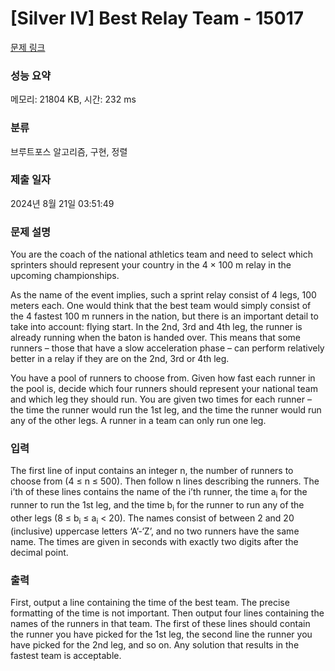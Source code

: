 # [Silver IV] Best Relay Team - 15017 

[문제 링크](https://www.acmicpc.net/problem/15017) 

### 성능 요약

메모리: 21804 KB, 시간: 232 ms

### 분류

브루트포스 알고리즘, 구현, 정렬

### 제출 일자

2024년 8월 21일 03:51:49

### 문제 설명

<p>You are the coach of the national athletics team and need to select which sprinters should represent your country in the 4 × 100 m relay in the upcoming championships.</p>

<p>As the name of the event implies, such a sprint relay consist of 4 legs, 100 meters each. One would think that the best team would simply consist of the 4 fastest 100 m runners in the nation, but there is an important detail to take into account: flying start. In the 2nd, 3rd and 4th leg, the runner is already running when the baton is handed over. This means that some runners – those that have a slow acceleration phase – can perform relatively better in a relay if they are on the 2nd, 3rd or 4th leg.</p>

<p>You have a pool of runners to choose from. Given how fast each runner in the pool is, decide which four runners should represent your national team and which leg they should run. You are given two times for each runner – the time the runner would run the 1st leg, and the time the runner would run any of the other legs. A runner in a team can only run one leg.</p>

### 입력 

 <p>The first line of input contains an integer n, the number of runners to choose from (4 ≤ n ≤ 500). Then follow n lines describing the runners. The i’th of these lines contains the name of the i’th runner, the time a<sub>i</sub> for the runner to run the 1st leg, and the time b<sub>i</sub> for the runner to run any of the other legs (8 ≤ b<sub>i</sub> ≤ a<sub>i</sub> < 20). The names consist of between 2 and 20 (inclusive) uppercase letters ‘A’-‘Z’, and no two runners have the same name. The times are given in seconds with exactly two digits after the decimal point.</p>

### 출력 

 <p>First, output a line containing the time of the best team. The precise formatting of the time is not important. Then output four lines containing the names of the runners in that team. The first of these lines should contain the runner you have picked for the 1st leg, the second line the runner you have picked for the 2nd leg, and so on. Any solution that results in the fastest team is acceptable.</p>

